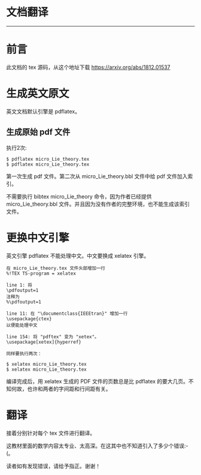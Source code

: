 # 文档翻译
* * *

# 前言

此文档的 tex 源码，从这个地址下载 
https://arxiv.org/abs/1812.01537

# 生成英文原文
英文文档默认引擎是 pdflatex。

## 生成原始 pdf 文件
执行2次:
```
$ pdflatex micro_Lie_theory.tex
$ pdflatex micro_Lie_theory.tex
```

第一次生成 pdf 文件。第二次从 micro_Lie_theory.bbl 文件中给 pdf 文件加入索引。

不需要执行 bibtex micro_Lie_theory 命令，因为作者已经提供 micro_Lie_theory.bbl 文件。并且因为没有作者的完整环境，也不能生成该索引文件。

# 更换中文引擎
英文引擎 pdflatex 不能处理中文。中文要换成 xelatex 引擎。

```
在 micro_Lie_theory.tex 文件头部增加一行
%!TEX TS-program = xelatex

line 1: 将
\pdfoutput=1
注释为
%\pdfoutput=1

line 11: 在 "\documentclass{IEEEtran}" 增加一行
\usepackage{ctex}
以便能处理中文

line 154: 将 "pdftex" 变为 "xetex"。 
\usepackage[xetex]{hyperref}

同样要执行两次：

$ xelatex micro_Lie_theory.tex
$ xelatex micro_Lie_theory.tex
```

编译完成后，用 xelatex 生成的 PDF 文件的页数总是比 pdflatex 的要大几页。不知何故，也许和两者的字间距和行间距有关。

# 翻译

接着分别针对每个 tex 文件进行翻译。

这教材里面的数学内容太专业、太高深。在这其中也不知道引入了多少个错误:-(。

读者如有发现错误，请给予指正。谢谢！

